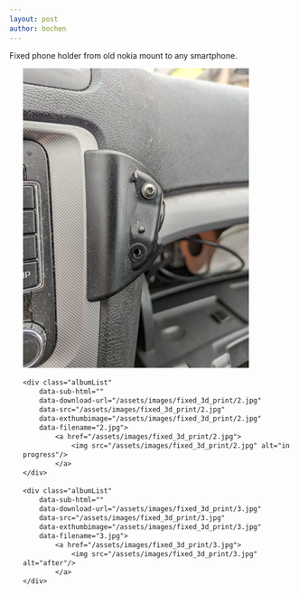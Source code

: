 ```yaml
---
layout: post
author: bochen
---
```

Fixed phone holder from old nokia mount to any smartphone.

<ul id="media" class="justified-gallery">
    <div class="albumList"
        data-sub-html=""
        data-download-url="/assets/images/fixed_3d_print/1.jpg"
        data-src="/assets/images/fixed_3d_print/1.jpg"
        data-exthumbimage="/assets/images/fixed_3d_print/1.jpg"
        data-filename="1.jpg">
            <a href="/assets/images/fixed_3d_print/1.jpg">
                <img src="/assets/images/fixed_3d_print/1.jpg" alt="before"/>
            </a>
    </div> 

    <div class="albumList"
        data-sub-html=""
        data-download-url="/assets/images/fixed_3d_print/2.jpg"
        data-src="/assets/images/fixed_3d_print/2.jpg"
        data-exthumbimage="/assets/images/fixed_3d_print/2.jpg"
        data-filename="2.jpg">
            <a href="/assets/images/fixed_3d_print/2.jpg">
                <img src="/assets/images/fixed_3d_print/2.jpg" alt="in progress"/>
            </a>
    </div> 

    <div class="albumList"
        data-sub-html=""
        data-download-url="/assets/images/fixed_3d_print/3.jpg"
        data-src="/assets/images/fixed_3d_print/3.jpg"
        data-exthumbimage="/assets/images/fixed_3d_print/3.jpg"
        data-filename="3.jpg">
            <a href="/assets/images/fixed_3d_print/3.jpg">
                <img src="/assets/images/fixed_3d_print/3.jpg" alt="after"/>
            </a>
    </div> 
</ul> 